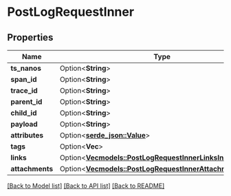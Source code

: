 # PostLogRequestInner

## Properties

Name | Type | Description | Notes
------------ | ------------- | ------------- | -------------
**ts_nanos** | Option<**String**> |  | [optional]
**span_id** | Option<**String**> |  | [optional]
**trace_id** | Option<**String**> |  | [optional]
**parent_id** | Option<**String**> |  | [optional]
**child_id** | Option<**String**> |  | [optional]
**payload** | Option<**String**> |  | [optional]
**attributes** | Option<[**serde_json::Value**](.md)> |  | [optional]
**tags** | Option<**Vec<String>**> |  | [optional]
**links** | Option<[**Vec<models::PostLogRequestInnerLinksInner>**](postLog_request_inner_links_inner.md)> |  | [optional]
**attachments** | Option<[**Vec<models::PostLogRequestInnerAttachmentsInner>**](postLog_request_inner_attachments_inner.md)> |  | [optional]

[[Back to Model list]](../README.md#documentation-for-models) [[Back to API list]](../README.md#documentation-for-api-endpoints) [[Back to README]](../README.md)


